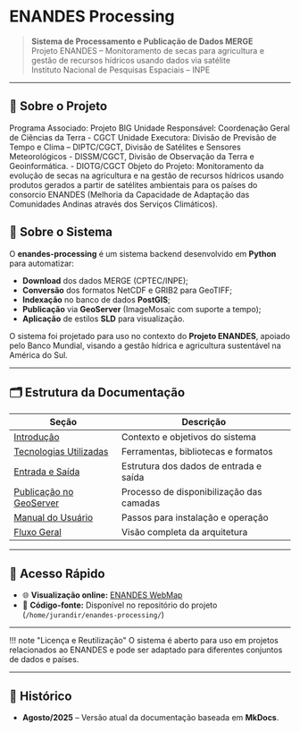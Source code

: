 # ENANDES Processing

> **Sistema de Processamento e Publicação de Dados MERGE**  
> Projeto ENANDES – Monitoramento de secas para agricultura e gestão de recursos hídricos usando dados via satélite  
> Instituto Nacional de Pesquisas Espaciais – INPE

---

## 📌 Sobre o Projeto
Programa Associado: Projeto BIG
Unidade Responsável: Coordenação Geral de Ciências da Terra - CGCT
Unidade Executora: Divisão de Previsão de Tempo e Clima – DIPTC/CGCT, 
                   Divisão de Satélites e Sensores Meteorológicos - DISSM/CGCT,
                   Divisão de Observação da Terra e Geoinformática. - DIOTG/CGCT
Objeto do Projeto: Monitoramento da evolução de secas na agricultura e na gestão de recursos hídricos
                   usando produtos gerados a partir de satélites ambientais para os países do consorcio
                   ENANDES (Melhoria da Capacidade de Adaptação das Comunidades Andinas através
                   dos Serviços Climáticos).


## 📌 Sobre o Sistema

O **enandes-processing** é um sistema backend desenvolvido em **Python** para automatizar:

- **Download** dos dados MERGE (CPTEC/INPE);
- **Conversão** dos formatos NetCDF e GRIB2 para GeoTIFF;
- **Indexação** no banco de dados **PostGIS**;
- **Publicação** via **GeoServer** (ImageMosaic com suporte a tempo);
- **Aplicação** de estilos **SLD** para visualização.

O sistema foi projetado para uso no contexto do **Projeto ENANDES**, apoiado pelo Banco Mundial, visando a gestão hídrica e agricultura sustentável na América do Sul.

---

## 🗂 Estrutura da Documentação

| Seção | Descrição |
|-------|-----------|
| [Introdução](introduction.md) | Contexto e objetivos do sistema |
| [Tecnologias Utilizadas](technology_used.md) | Ferramentas, bibliotecas e formatos |
| [Entrada e Saída](input_output.md) | Estrutura dos dados de entrada e saída |
| [Publicação no GeoServer](publish_geoserver.md) | Processo de disponibilização das camadas |
| [Manual do Usuário](user_manual.md) | Passos para instalação e operação |
| [Fluxo Geral](fluxo_geral.md) | Visão completa da arquitetura |
---

## 🚀 Acesso Rápido

- 🌐 **Visualização online:** [ENANDES WebMap](https://satelite.cptec.inpe.br/enandes/)
- 📂 **Código-fonte:** Disponível no repositório do projeto (`/home/jurandir/enandes-processing/`)

---

!!! note "Licença e Reutilização"
    O sistema é aberto para uso em projetos relacionados ao ENANDES e pode ser adaptado para diferentes conjuntos de dados e países.

---

## 📅 Histórico
- **Agosto/2025** – Versão atual da documentação baseada em **MkDocs**.

